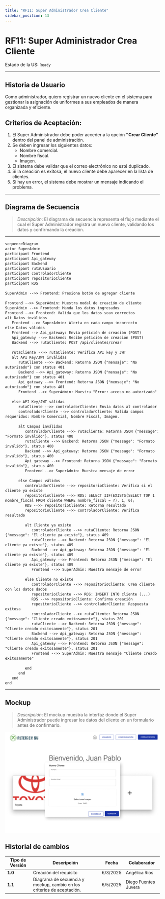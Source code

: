 ```yaml
---
title: "RF11: Super Administrador Crea Cliente"
sidebar_position: 13
---
```


# RF11: Super Administrador Crea Cliente

Estado de la US: `Ready`

---

## Historia de Usuario

Como administrador, quiero registrar un nuevo cliente en el sistema para gestionar la asignación de uniformes a sus empleados de manera organizada y eficiente.

## **Criterios de Aceptación:**

1. El Super Administrador debe poder acceder a la opción **"Crear Cliente"** dentro del panel de administración.
2. Se deben ingresar los siguientes datos:
   - Nombre comercial.
   - Nombre fiscal.
   - Imagen.
3. El sistema debe validar que el correo electrónico no esté duplicado.
4. Si la creación es exitosa, el nuevo cliente debe aparecer en la lista de clientes.
5. Si hay un error, el sistema debe mostrar un mensaje indicando el problema.

---

## **Diagrama de Secuencia**

> _Descripción_: El diagrama de secuencia representa el flujo mediante el cual el Super Administrador registra un nuevo cliente, validando los datos y confirmando la creación.

---


```mermaid
sequenceDiagram
actor SuperAdmin
participant Frontend
participant Api_gateway
participant Backend
participant rutaUsuario
participant controladorCliente
participant repositorioCliente
participant RDS

SuperAdmin -->> Frontend: Presiona botón de agregar cliente

Frontend -->> SuperAdmin: Muestra modal de creación de cliente
SuperAdmin -->> Frontend: Manda los datos ingresados
Frontend -->> Frontend: Valida que los datos sean correctos
alt Datos inválidos
   Frontend -->> SuperAdmin: Alerta en cada campo incorrecto
else Datos válidos
   Frontend --> Api_gateway: Envía petición de creación (POST)
   Api_gateway -->> Backend: Recibe petición de creación (POST)
   Backend -->> rutaCliente: POST /api/clientes/crear

   rutaCliente -->> rutaCliente: Verifica API key y JWT
   alt API Key/JWT inválidas 
      rutaCliente -->> Backend: Retorna JSON {"mensaje": "No autorizado"} con status 401
      Backend -->> Api_gateway: Retorna JSON {"mensaje": "No autorizado"} con status 401
      Api_gateway -->> Frontend: Retorna JSON {"mensaje": "No autorizado"} con status 401
      Frontend -->> SuperAdmin: Muestra "Error: acceso no autorizado"

   else API Key/JWT válidas
      rutaCliente -->> controladorCliente: Envía datos al controlador
      controladorCliente -->> controladorCliente: Valida campos requeridos: Nombre Comercial, Nombre Fiscal, Imagen.

      alt Campos inválidos
         controladorCliente -->> rutaCliente: Retorna JSON {"message": "Formato inválido"}, status 400
         rutaCliente -->> Backend: Retorna JSON {"message": "Formato inválido"}, status 400
         Backend -->> Api_gateway: Retorna JSON {"message": "Formato inválido"}, status 400
         Api_gateway -->> Frontend: Retorna JSON {"message": "Formato inválido"}, status 400
         Frontend -->> SuperAdmin: Muestra mensaje de error

      else Campos válidos
         controladorCliente -->> repositorioCliente: Verifica si el cliente ya existe
         repositorioCliente -->> RDS: SELECT IIF(EXISTS(SELECT TOP 1 nombre_fiscal FROM cliente WHERE nombre_fiscal = ?), 1, 0);
         RDS -->> repositorioCliente: Retorna resultado
         repositorioCliente -->> controladorCliente: Verifica resultado

         alt Cliente ya existe
            controladorCliente -->> rutaCliente: Retorna JSON {"message": "El cliente ya existe"}, status 409
            rutaCliente -->> Backend: Retorna JSON {"message": "El cliente ya existe"}, status 409
            Backend -->> Api_gateway: Retorna JSON {"message": "El cliente ya existe"}, status 409
            Api_gateway -->> Frontend: Retorna JSON {"message": "El cliente ya existe"}, status 409
            Frontend -->> SuperAdmin: Muestra mensaje de error

         else Cliente no existe
            controladorCliente -->> repositorioCliente: Crea cliente con los datos dados
            repositorioCliente -->> RDS: INSERT INTO cliente (...)
            RDS -->> repositorioCliente: Confirma creación
            repositorioCliente -->> controladorCliente: Respuesta exitosa
            controladorCliente -->> rutaCliente: Retorna JSON {"message": "Cliente creado exitosamente"}, status 201
            rutaCliente -->> Backend: Retorna JSON {"message": "Cliente creado exitosamente"}, status 201
            Backend -->> Api_gateway: Retorna JSON {"message": "Cliente creado exitosamente"}, status 201
            Api_gateway -->> Frontend: Retorna JSON {"message": "Cliente creado exitosamente"}, status 201
            Frontend -->> SuperAdmin: Muestra mensaje "Cliente creado exitosamente"

         end
      end   
   end
end
```

---

## **Mockup**

> _Descripción_: El mockup muestra la interfaz donde el Super Administrador puede ingresar los datos del cliente en un formulario antes de confirmarlo.

![alt text](<imagenes/RF11-mockup-Crear-Cliente.png>)

## Historial de cambios

| **Tipo de Versión** | **Descripción**                               | **Fecha** | **Colaborador**                 |
| ------------------- | --------------------------------------------- | --------- | ------------------------------- |
| **1.0**             | Creación del requisito   | 6/3/2025  | Angélica Rios |
| **1.1**             | Diagrama de secuencia y mockup, cambio en los criterios de aceptación. | 6/5/2025  | Diego Fuentes Juvera   |